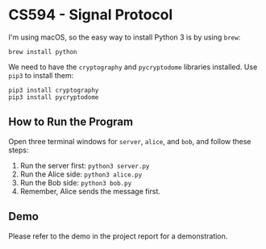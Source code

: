 # CS594 - Signal Protocol

I'm using macOS, so the easy way to install Python 3 is by using `brew`:

```
brew install python
```

We need to have the `cryptography` and `pycryptodome` libraries installed. Use `pip3` to install them:

```
pip3 install cryptography
pip3 install pycryptodome
```

## How to Run the Program

Open three terminal windows for `server`, `alice`, and `bob`, and follow these steps:

1. Run the server first: `python3 server.py`
2. Run the Alice side: `python3 alice.py`
3. Run the Bob side: `python3 bob.py`
4. Remember, Alice sends the message first.

## Demo

Please refer to the demo in the project report for a demonstration.
